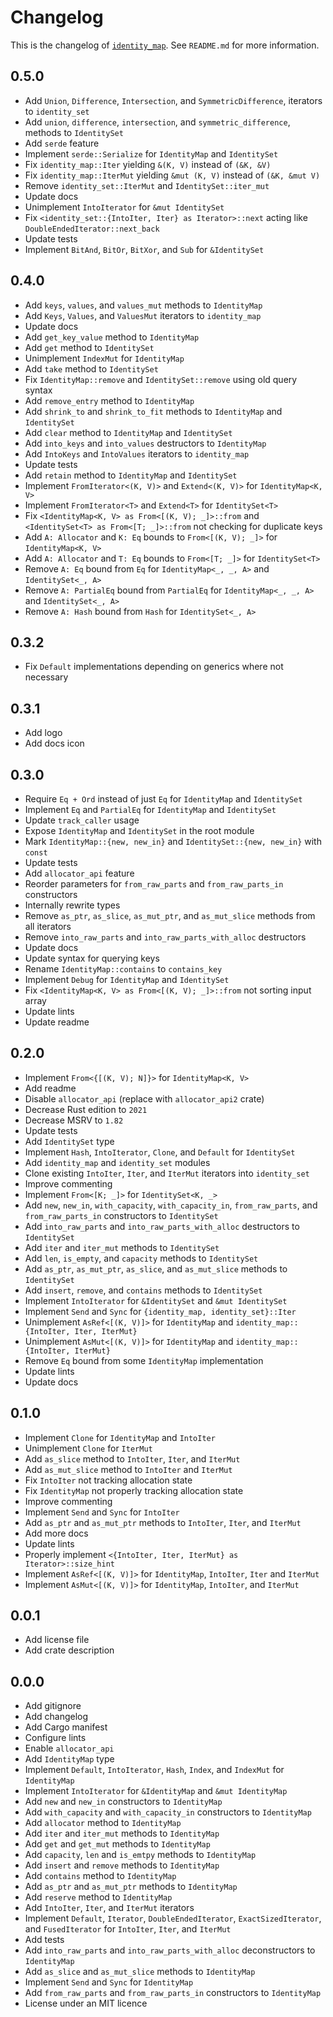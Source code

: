 # Changelog

This is the changelog of [`identity_map`](https://crates.io/crates/identity_map/).
See `README.md` for more information.

## 0.5.0

* Add `Union`, `Difference`, `Intersection`, and `SymmetricDifference`, iterators to `identity_set`
* Add `union`, `difference`, `intersection`, and `symmetric_difference`, methods to `IdentitySet`
* Add `serde` feature
* Implement `serde::Serialize` for `IdentityMap` and `IdentitySet`
* Fix `identity_map::Iter` yielding `&(K, V)` instead of `(&K, &V)`
* Fix `identity_map::IterMut` yielding `&mut (K, V)` instead of `(&K, &mut V)`
* Remove `identity_set::IterMut` and `IdentitySet::iter_mut`
* Update docs
* Unimplement `IntoIterator` for `&mut IdentitySet`
* Fix `<identity_set::{IntoIter, Iter} as Iterator>::next` acting like `DoubleEndedIterator::next_back`
* Update tests
* Implement `BitAnd`, `BitOr`, `BitXor`, and `Sub` for `&IdentitySet`

## 0.4.0

* Add `keys`, `values`, and `values_mut` methods to `IdentityMap`
* Add `Keys`, `Values`, and `ValuesMut` iterators to `identity_map`
* Update docs
* Add `get_key_value` method to `IdentityMap`
* Add `get` method to `IdentitySet`
* Unimplement `IndexMut` for `IdentityMap`
* Add `take` method to `IdentitySet`
* Fix `IdentityMap::remove` and `IdentitySet::remove` using old query syntax
* Add `remove_entry` method to `IdentityMap`
* Add `shrink_to` and `shrink_to_fit` methods to `IdentityMap` and `IdentitySet`
* Add `clear` method to `IdentityMap` and `IdentitySet`
* Add `into_keys` and `into_values` destructors to `IdentityMap`
* Add `IntoKeys` and `IntoValues` iterators to `identity_map`
* Update tests
* Add `retain` method to `IdentityMap` and `IdentitySet`
* Implement `FromIterator<(K, V)>` and `Extend<(K, V)>` for `IdentityMap<K, V>`
* Implement `FromIterator<T>` and `Extend<T>` for `IdentitySet<T>`
* Fix `<IdentityMap<K, V> as From<[(K, V); _]>::from` and `<IdentitySet<T> as From<[T; _]>::from` not checking for duplicate keys
* Add `A: Allocator` and `K: Eq` bounds to `From<[(K, V); _]>` for `IdentityMap<K, V>`
* Add `A: Allocator` and `T: Eq` bounds to `From<[T; _]>` for `IdentitySet<T>`
* Remove `A: Eq` bound from `Eq` for `IdentityMap<_, _, A>` and `IdentitySet<_, A>`
* Remove `A: PartialEq` bound from `PartialEq` for `IdentityMap<_, _, A>` and `IdentitySet<_, A>`
* Remove `A: Hash` bound from `Hash` for `IdentitySet<_, A>`

## 0.3.2

* Fix `Default` implementations depending on generics where not necessary

## 0.3.1

* Add logo
* Add docs icon

## 0.3.0

* Require `Eq + Ord` instead of just `Eq` for `IdentityMap` and `IdentitySet`
* Implement `Eq` and `PartialEq` for `IdentityMap` and `IdentitySet`
* Update `track_caller` usage
* Expose `IdentityMap` and `IdentitySet` in the root module
* Mark `IdentityMap::{new, new_in}` and `IdentitySet::{new, new_in}` with `const`
* Update tests
* Add `allocator_api` feature
* Reorder parameters for `from_raw_parts` and `from_raw_parts_in` constructors
* Internally rewrite types
* Remove `as_ptr`, `as_slice`, `as_mut_ptr`, and `as_mut_slice` methods from all iterators
* Remove `into_raw_parts` and `into_raw_parts_with_alloc` destructors
* Update docs
* Update syntax for querying keys
* Rename `IdentityMap::contains` to `contains_key`
* Implement `Debug` for `IdentityMap` and `IdentitySet`
* Fix `<IdentityMap<K, V> as From<[(K, V); _]>::from` not sorting input array
* Update lints
* Update readme

## 0.2.0

* Implement `From<{[(K, V); N]}>` for `IdentityMap<K, V>`
* Add readme
* Disable `allocator_api` (replace with `allocator_api2` crate)
* Decrease Rust edition to `2021`
* Decrease MSRV to `1.82`
* Update tests
* Add `IdentitySet` type
* Implement `Hash`, `IntoIterator`, `Clone`, and `Default` for `IdentitySet`
* Add `identity_map` and `identity_set` modules
* Clone existing `IntoIter`, `Iter`, and `IterMut` iterators into `identity_set`
* Improve commenting
* Implement `From<[K; _]>` for `IdentitySet<K, _>`
* Add `new`, `new_in`, `with_capacity`, `with_capacity_in`, `from_raw_parts`, and `from_raw_parts_in` constructors to `IdentitySet`
* Add `into_raw_parts` and `into_raw_parts_with_alloc` destructors to `IdentitySet`
* Add `iter` and `iter_mut` methods to `IdentitySet`
* Add `len`, `is_empty`, and `capacity` methods to `IdentitySet`
* Add `as_ptr`, `as_mut_ptr`, `as_slice`, and `as_mut_slice` methods to `IdentitySet`
* Add `insert`, `remove`, and `contains` methods to `IdentitySet`
* Implement `IntoIterator` for `&IdentitySet` and `&mut IdentitySet`
* Implement `Send` and `Sync` for `{identity_map, identity_set}::Iter`
* Unimplement `AsRef<[(K, V)]>` for `IdentityMap` and `identity_map::{IntoIter, Iter, IterMut}`
* Unimplement `AsMut<[(K, V)]>` for `IdentityMap` and `identity_map::{IntoIter, IterMut}`
* Remove `Eq` bound from some `IdentityMap` implementation
* Update lints
* Update docs

## 0.1.0

* Implement `Clone` for `IdentityMap` and `IntoIter`
* Unimplement `Clone` for `IterMut`
* Add `as_slice` method to `IntoIter`, `Iter`, and `IterMut`
* Add `as_mut_slice` method to `IntoIter` and `IterMut`
* Fix `IntoIter` not tracking allocation state
* Fix `IdentityMap` not properly tracking allocation state
* Improve commenting
* Implement `Send` and `Sync` for `IntoIter`
* Add `as_ptr` and `as_mut_ptr` methods to `IntoIter`, `Iter`, and `IterMut`
* Add more docs
* Update lints
* Properly implement `<{IntoIter, Iter, IterMut} as Iterator>::size_hint`
* Implement `AsRef<[(K, V)]>` for `IdentityMap`, `IntoIter`, `Iter` and `IterMut`
* Implement `AsMut<[(K, V)]>` for `IdentityMap`, `IntoIter`, and `IterMut`

## 0.0.1

* Add license file
* Add crate description

## 0.0.0

* Add gitignore
* Add changelog
* Add Cargo manifest
* Configure lints
* Enable `allocator_api`
* Add `IdentityMap` type
* Implement `Default`, `IntoIterator`, `Hash`, `Index`, and `IndexMut` for `IdentityMap`
* Implement `IntoIterator` for `&IdentityMap` and `&mut IdentityMap`
* Add `new` and `new_in` constructors to `IdentityMap`
* Add `with_capacity` and `with_capacity_in` constructors to `IdentityMap`
* Add `allocator` method to `IdentityMap`
* Add `iter` and `iter_mut` methods to `IdentityMap`
* Add `get` and `get_mut` methods to `IdentityMap`
* Add `capacity`, `len` and `is_emtpy` methods to `IdentityMap`
* Add `insert` and `remove` methods to `IdentityMap`
* Add `contains` method to `IdentityMap`
* Add `as_ptr` and `as_mut_ptr` methods to `IdentityMap`
* Add `reserve` method to `IdentityMap`
* Add `IntoIter`, `Iter`, and `IterMut` iterators
* Implement `Default`, `Iterator`, `DoubleEndedIterator`, `ExactSizedIterator`, and `FusedIterator` for `IntoIter`, `Iter`, and `IterMut`
* Add tests
* Add `into_raw_parts` and `into_raw_parts_with_alloc` deconstructors to `IdentityMap`
* Add `as_slice` and `as_mut_slice` methods to `IdentityMap`
* Implement `Send` and `Sync` for `IdentityMap`
* Add `from_raw_parts` and `from_raw_parts_in` constructors to `IdentityMap`
* License under an MIT licence
